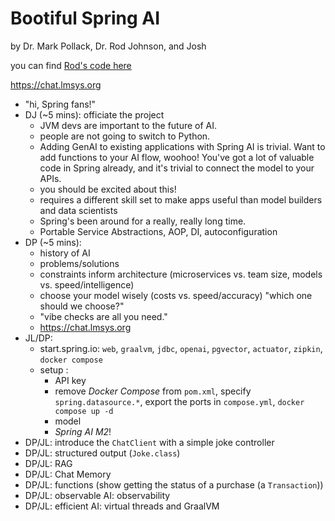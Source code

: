 # Bootiful Spring AI 
by Dr. Mark Pollack, Dr. Rod Johnson, and Josh

you can find [Rod's code here](https://github.com/johnsonr/instrumented-rag)

https://chat.lmsys.org

* "hi, Spring fans!"
* DJ (~5 mins): officiate the project
  * JVM devs are important to the future of AI.
  * people are not going to switch to Python.
  * Adding GenAI to existing applications with Spring AI is trivial. Want to add functions to your AI flow, woohoo! You've got a lot of valuable code in Spring already, and it's trivial to connect the model to your APIs.
  * you should be excited about this!
  * requires a different skill set to make apps useful than model builders and data scientists
  * Spring's been around for a really, really long time.
  * Portable Service Abstractions, AOP, DI, autoconfiguration
* DP (~5 mins): 
  * history of AI
  * problems/solutions 
  * constraints inform architecture (microservices vs. team size, models vs. speed/intelligence)
  * choose your model wisely (costs vs. speed/accuracy) "which one should we choose?"
  * "vibe checks are all you need."
  * https://chat.lmsys.org
* JL/DP:
  * start.spring.io: `web`, `graalvm`, `jdbc`, `openai`, `pgvector`, `actuator`, `zipkin`, `docker compose`
  * setup  :
    * API key
    * remove _Docker Compose_ from `pom.xml`, specify `spring.datasource.*`, export the ports in `compose.yml`, `docker compose up -d`
    * model
    * _Spring AI M2_!
* DP/JL: introduce the `ChatClient` with a simple joke controller
* DP/JL: structured output (`Joke.class`)
* DP/JL: RAG
* DP/JL: Chat Memory
* DP/JL: functions (show getting the status of a purchase (a `Transaction`))
* DP/JL: observable AI: observability
* DP/JL: efficient AI: virtual threads and GraalVM
